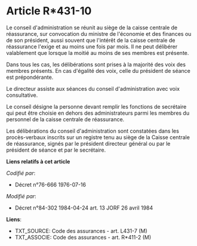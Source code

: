 # Article R*431-10

Le conseil d'administration se réunit au siège de la caisse centrale de réassurance, sur convocation du ministre de
l'économie et des finances ou de son président, aussi souvent que l'intérêt de la caisse centrale de réassurance l'exige et
au moins une fois par mois. Il ne peut délibérer valablement que lorsque la moitié au moins de ses membres est présente.

Dans tous les cas, les délibérations sont prises à la majorité des voix des membres présents. En cas d'égalité des voix,
celle du président de séance est prépondérante.

Le directeur assiste aux séances du conseil d'administration avec voix consultative.

Le conseil désigne la personne devant remplir les fonctions de secrétaire qui peut être choisie en dehors des administrateurs
parmi les membres du personnel de la caisse centrale de réassurance.

Les délibérations du conseil d'administration sont constatées dans les procès-verbaux inscrits sur un registre tenu au siège
de la Caisse centrale de réassurance, signés par le président directeur général ou par le président de séance et par le
secrétaire.

**Liens relatifs à cet article**

_Codifié par_:

  - Décret n°76-666 1976-07-16

_Modifié par_:

  - Décret n°84-302 1984-04-24 art. 13 JORF 26 avril 1984

**Liens**:

  - TXT_SOURCE: Code des assurances - art. L431-7 (M)
  - TXT_ASSOCIE: Code des assurances - art. R*411-2 (M)
